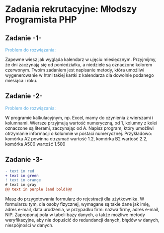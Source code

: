 # Zadania rekrutacyjne: Młodszy Programista PHP

## Zadanie -1-
<p style="color:#5DADE2">Problem do rozwiązania:<p>
Zapewne wiesz jak wygląda kalendarz w ujęciu miesięcznym.
Przyjmijmy, że dni zaczynają się od poniedziałku, a niedziele są oznaczone kolorem czerwonym.
Twoim zadaniem jest napisanie metody, która umożliwi wygenerowanie w html takiej kartki z kalendarza dla
dowolnie podanego miesiąca i roku.

## Zadanie -2-
<p style="color:#5DADE2">Problem do rozwiązania:<p>
W programie kalkulacyjnym, np. Excel, mamy do czynienia z wierszami
i kolumnami. Wiersze przyjmują wartość numeryczną, od 1, kolumny z kolei oznaczone są literami, zaczynając
od A. Napisz program, który umożliwi otrzymanie informacji o kolumnie w postaci numerycznej. Przykładowo:
komórka A2 powinna otrzymać wartość 1.2, komórka B2 wartość 2.2, komórka A500 wartość 1.500

## Zadanie -3-
```diff
- text in red
+ text in green
! text in orange
# text in gray
@@ text in purple (and bold)@@
```
Masz do przygotowania formularz do rejestracji dla użytkownika.
W formularzu tym, dla osoby fizycznej, wymagane są takie dane jak imię, adres e-mail, data urodzenia,
w przypadku firm: nazwa firmy, adres e-mail, NIP. Zaproponuj pola w tabeli bazy danych, a także możliwe
metody weryfikacyjne, aby nie dopuścić do redundancji danych, błędów w danych, niespójności w danych.